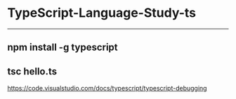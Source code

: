 # TypeScript-Language-Study-ts

-------------------------------------
npm install -g typescript
-------------------------------------
tsc hello.ts
-------------------------------------
https://code.visualstudio.com/docs/typescript/typescript-debugging

